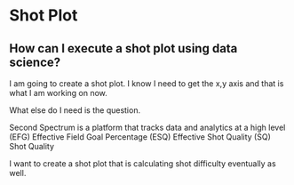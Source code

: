 # Shot Plot 

## How can I execute a shot plot using data science?

I am going to create a shot plot.  I know I need to get the x,y axis and that is what I am working on now.

What else do I need is the question.

Second Spectrum is a platform that tracks data and analytics at a high level
(EFG) Effective Field Goal Percentage 
(ESQ) Effective Shot Quality
(SQ) Shot Quality 

I want to create a shot plot that is calculating shot difficulty eventually as well.  
